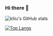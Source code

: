 ### Hi there 👋
![kliiu's GitHub stats](https://github-readme-stats.vercel.app/api?username=kliiu&show_icons=true&theme=shades-of-purple)

[![Top Langs](https://github-readme-stats.vercel.app/api/top-langs/?username=kliiu&theme=shades-of-purple)](https://github.com/anuraghazra/github-readme-stats)
